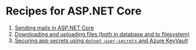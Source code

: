 # Recipes for ASP.NET Core

1. [Sending mails in ASP.NET Core](/WebAPI.Mails)
2. [Downloading and uploading files (both in database and to filesystem)](/MVC.FileUpload)
3. [Securing app secrets using `dotnet user-secrets` and Azure KeyVault](/secrets-management)